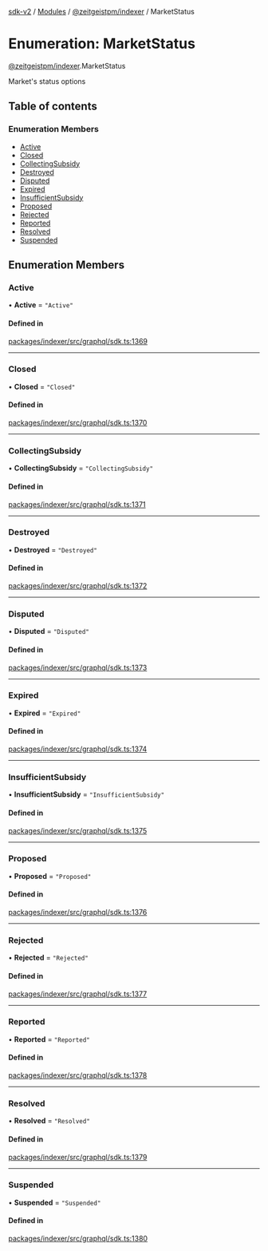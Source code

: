 [sdk-v2](../README.md) / [Modules](../modules.md) / [@zeitgeistpm/indexer](../modules/zeitgeistpm_indexer.md) / MarketStatus

# Enumeration: MarketStatus

[@zeitgeistpm/indexer](../modules/zeitgeistpm_indexer.md).MarketStatus

Market's status options

## Table of contents

### Enumeration Members

- [Active](zeitgeistpm_indexer.MarketStatus.md#active)
- [Closed](zeitgeistpm_indexer.MarketStatus.md#closed)
- [CollectingSubsidy](zeitgeistpm_indexer.MarketStatus.md#collectingsubsidy)
- [Destroyed](zeitgeistpm_indexer.MarketStatus.md#destroyed)
- [Disputed](zeitgeistpm_indexer.MarketStatus.md#disputed)
- [Expired](zeitgeistpm_indexer.MarketStatus.md#expired)
- [InsufficientSubsidy](zeitgeistpm_indexer.MarketStatus.md#insufficientsubsidy)
- [Proposed](zeitgeistpm_indexer.MarketStatus.md#proposed)
- [Rejected](zeitgeistpm_indexer.MarketStatus.md#rejected)
- [Reported](zeitgeistpm_indexer.MarketStatus.md#reported)
- [Resolved](zeitgeistpm_indexer.MarketStatus.md#resolved)
- [Suspended](zeitgeistpm_indexer.MarketStatus.md#suspended)

## Enumeration Members

### Active

• **Active** = ``"Active"``

#### Defined in

[packages/indexer/src/graphql/sdk.ts:1369](https://github.com/zeitgeistpm/sdk-next/blob/037ec07/packages/indexer/src/graphql/sdk.ts#L1369)

___

### Closed

• **Closed** = ``"Closed"``

#### Defined in

[packages/indexer/src/graphql/sdk.ts:1370](https://github.com/zeitgeistpm/sdk-next/blob/037ec07/packages/indexer/src/graphql/sdk.ts#L1370)

___

### CollectingSubsidy

• **CollectingSubsidy** = ``"CollectingSubsidy"``

#### Defined in

[packages/indexer/src/graphql/sdk.ts:1371](https://github.com/zeitgeistpm/sdk-next/blob/037ec07/packages/indexer/src/graphql/sdk.ts#L1371)

___

### Destroyed

• **Destroyed** = ``"Destroyed"``

#### Defined in

[packages/indexer/src/graphql/sdk.ts:1372](https://github.com/zeitgeistpm/sdk-next/blob/037ec07/packages/indexer/src/graphql/sdk.ts#L1372)

___

### Disputed

• **Disputed** = ``"Disputed"``

#### Defined in

[packages/indexer/src/graphql/sdk.ts:1373](https://github.com/zeitgeistpm/sdk-next/blob/037ec07/packages/indexer/src/graphql/sdk.ts#L1373)

___

### Expired

• **Expired** = ``"Expired"``

#### Defined in

[packages/indexer/src/graphql/sdk.ts:1374](https://github.com/zeitgeistpm/sdk-next/blob/037ec07/packages/indexer/src/graphql/sdk.ts#L1374)

___

### InsufficientSubsidy

• **InsufficientSubsidy** = ``"InsufficientSubsidy"``

#### Defined in

[packages/indexer/src/graphql/sdk.ts:1375](https://github.com/zeitgeistpm/sdk-next/blob/037ec07/packages/indexer/src/graphql/sdk.ts#L1375)

___

### Proposed

• **Proposed** = ``"Proposed"``

#### Defined in

[packages/indexer/src/graphql/sdk.ts:1376](https://github.com/zeitgeistpm/sdk-next/blob/037ec07/packages/indexer/src/graphql/sdk.ts#L1376)

___

### Rejected

• **Rejected** = ``"Rejected"``

#### Defined in

[packages/indexer/src/graphql/sdk.ts:1377](https://github.com/zeitgeistpm/sdk-next/blob/037ec07/packages/indexer/src/graphql/sdk.ts#L1377)

___

### Reported

• **Reported** = ``"Reported"``

#### Defined in

[packages/indexer/src/graphql/sdk.ts:1378](https://github.com/zeitgeistpm/sdk-next/blob/037ec07/packages/indexer/src/graphql/sdk.ts#L1378)

___

### Resolved

• **Resolved** = ``"Resolved"``

#### Defined in

[packages/indexer/src/graphql/sdk.ts:1379](https://github.com/zeitgeistpm/sdk-next/blob/037ec07/packages/indexer/src/graphql/sdk.ts#L1379)

___

### Suspended

• **Suspended** = ``"Suspended"``

#### Defined in

[packages/indexer/src/graphql/sdk.ts:1380](https://github.com/zeitgeistpm/sdk-next/blob/037ec07/packages/indexer/src/graphql/sdk.ts#L1380)
